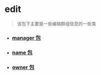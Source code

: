 # edit
> 该包下主要是一些编辑群组信息的一些类

- ### [manager 包](./manager)

- ### [name 包](./name)

- ### [owner 包](./owner)